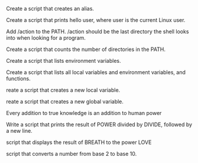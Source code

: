 Create a script that creates an alias.

Create a script that prints hello user, where user is the current Linux user.

Add /action to the PATH. /action should be the last directory the shell looks into when looking for a program.

Create a script that counts the number of directories in the PATH.

Create a script that lists environment variables.

Create a script that lists all local variables and environment variables, and functions.

reate a script that creates a new local variable.

reate a script that creates a new global variable.

 Every addition to true knowledge is an addition to human power

Write a script that prints the result of POWER divided by DIVIDE, followed by a new line.

 script that displays the result of BREATH to the power LOVE

 script that converts a number from base 2 to base 10.
